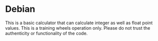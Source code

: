 # Debian
This is a basic calculator that can calculate integer as  well as float point values. This is a training wheels operation only. Please do not trust the authenticity or functionality of the code.
